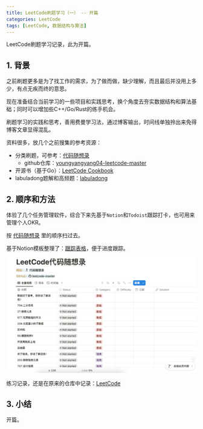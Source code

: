 ```yaml
---
title: LeetCode刷题学习（一） -- 开篇
categories: LeetCode
tags: [LeetCode, 数据结构与算法]
---
```


LeetCode刷题学习记录，此为开篇。

## 1. 背景

之前刷题更多是为了找工作的需求，为了做而做，缺少理解，而且最后并没用上多少，有点无疾而终的意思。

现在准备结合当前学习的一些项目和实践思考，换个角度去夯实数据结构和算法基础；同时可以增加些C++/Go/Rust的练手机会。

刷题学习的实践和思考，善用费曼学习法，通过博客输出，时间线单独拎出来免得博客文章显得混乱。

资料很多，放几个之前搜集的参考资源：

* 分类刷题，可参考：[代码随想录](https://www.programmercarl.com/)
    * github仓库：[youngyangyang04-leetcode-master](https://github.com/youngyangyang04/leetcode-master)
* 开源书（基于Go）：[LeetCode Cookbook](https://books.halfrost.com/leetcode/)
* labuladong题解和高频题：[labuladong](https://github.com/labuladong/fucking-algorithm/tree/master)

## 2. 顺序和方法

体验了几个任务管理软件，综合下来先基于`Notion`和`Todoist`跟踪打卡，也可用来管理个人OKR。

按 [代码随想录](https://www.programmercarl.com/) 里的顺序扫过去。

基于Notion模板整理了：[跟踪表格](https://www.notion.so/LeetCode-11eab3553ae580799bebd0f673f69c53?pvs=4)，便于进度跟踪。

![Notion跟踪表格](/images/2024-10-16-leetcode-seq.png)

练习记录，还是在原来的仓库中记录：[LeetCode](https://github.com/xiaodongQ/LeetCode)

## 3. 小结

开篇。
